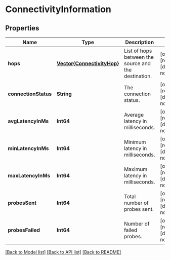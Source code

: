 # ConnectivityInformation


## Properties
Name | Type | Description | Notes
------------ | ------------- | ------------- | -------------
**hops** | [**Vector{ConnectivityHop}**](ConnectivityHop.md) | List of hops between the source and the destination. | [optional] [readonly] [default to nothing]
**connectionStatus** | **String** | The connection status. | [optional] [readonly] [default to nothing]
**avgLatencyInMs** | **Int64** | Average latency in milliseconds. | [optional] [readonly] [default to nothing]
**minLatencyInMs** | **Int64** | Minimum latency in milliseconds. | [optional] [readonly] [default to nothing]
**maxLatencyInMs** | **Int64** | Maximum latency in milliseconds. | [optional] [readonly] [default to nothing]
**probesSent** | **Int64** | Total number of probes sent. | [optional] [readonly] [default to nothing]
**probesFailed** | **Int64** | Number of failed probes. | [optional] [readonly] [default to nothing]


[[Back to Model list]](../README.md#models) [[Back to API list]](../README.md#api-endpoints) [[Back to README]](../README.md)


